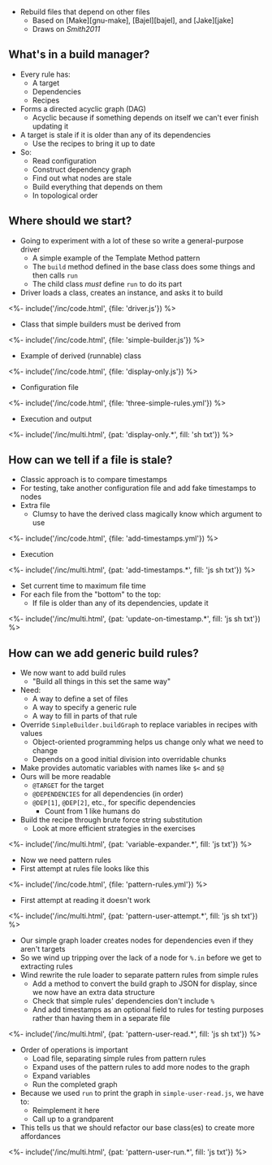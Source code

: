 ---
---

-   Rebuild files that depend on other files
    -   Based on [Make][gnu-make], [Bajel][bajel], and [Jake][jake]
    -   Draws on <cite>Smith2011</cite>

## What's in a build manager?

-   Every rule has:
    -   A <g key="build_target">target</g>
    -   <g key="dependency">Dependencies</g>
    -   <g key="build_recipe">Recipes</g>
-   Forms a <g key="dag">directed acyclic graph</g> (DAG)
    -   Acyclic because if something depends on itself we can't ever finish updating it
-   A target is <g key="build_stale">stale</g> if it is older than any of its dependencies
    -   Use the recipes to bring it up to date
-   So:
    -   Read configuration
    -   Construct dependency graph
    -   Find out what nodes are stale
    -   Build everything that depends on them
    -   In <g key="topological_order">topological order</g>

## Where should we start?

-   Going to experiment with a lot of these so write a general-purpose driver
    -   A simple example of the <g key="template_method_pattern">Template Method</g> pattern
    -   The `build` method defined in the base class does some things and then calls `run`
    -   The child class *must* define `run` to do its part
-   Driver loads a class, creates an instance, and asks it to build

<%- include('/inc/code.html', {file: 'driver.js'}) %>

-   Class that simple builders must be derived from

<%- include('/inc/code.html', {file: 'simple-builder.js'}) %>

-   Example of derived (runnable) class

<%- include('/inc/code.html', {file: 'display-only.js'}) %>

-   Configuration file

<%- include('/inc/code.html', {file: 'three-simple-rules.yml'}) %>

-   Execution and output

<%- include('/inc/multi.html', {pat: 'display-only.*', fill: 'sh txt'}) %>

## How can we tell if a file is stale?

-   Classic approach is to compare timestamps
-   For testing, take another configuration file and add fake timestamps to nodes
-   Extra file
    -   Clumsy to have the derived class magically know which argument to use

<%- include('/inc/code.html', {file: 'add-timestamps.yml'}) %>

-   Execution

<%- include('/inc/multi.html', {pat: 'add-timestamps.*', fill: 'js sh txt'}) %>

-   Set current time to maximum file time
-   For each file from the "bottom" to the top:
    -   If file is older than any of its dependencies, update it

<%- include('/inc/multi.html', {pat: 'update-on-timestamp.*', fill: 'js sh txt'}) %>

## How can we add generic build rules?

-   We now want to add <g key="build_rule">build rules</g>
    -   "Build all things in this set the same way"
-   Need:
    -   A way to define a set of files
    -   A way to specify a generic rule
    -   A way to fill in parts of that rule
-   Override `SimpleBuilder.buildGraph` to replace variables in recipes with values
    -   Object-oriented programming helps us change only what we need to change
    -   Depends on a good initial division into overridable chunks
-   Make provides <g key="automatic_variable">automatic variables</g> with names like `$<` and `$@`
-   Ours will be more readable
    -   `@TARGET` for the target
    -   `@DEPENDENCIES` for all dependencies (in order)
    -   `@DEP[1]`, `@DEP[2]`, etc., for specific dependencies
        -   Count from 1 like humans do
-   Build the recipe through brute force string substitution
    -   Look at more efficient strategies in the exercises

<%- include('/inc/multi.html', {pat: 'variable-expander.*', fill: 'js txt'}) %>

-   Now we need <g key="pattern_rule">pattern rules</g>
-   First attempt at rules file looks like this

<%- include('/inc/code.html', {file: 'pattern-rules.yml'}) %>

-   First attempt at reading it doesn't work

<%- include('/inc/multi.html', {pat: 'pattern-user-attempt.*', fill: 'js sh txt'}) %>

-   Our simple graph loader creates nodes for dependencies even if they aren't targets
-   So we wind up tripping over the lack of a node for `%.in` before we get to extracting rules
-   Wind rewrite the rule loader to separate pattern rules from simple rules
    -   Add a method to convert the build graph to JSON for display, since we now have an extra data structure
    -   Check that simple rules' dependencies don't include `%`
    -   And add timestamps as an optional field to rules for testing purposes rather than having them in a separate file

<%- include('/inc/multi.html', {pat: 'pattern-user-read.*', fill: 'js sh txt'}) %>

-   Order of operations is important
    -   Load file, separating simple rules from pattern rules
    -   Expand uses of the pattern rules to add more nodes to the graph
    -   Expand variables
    -   Run the completed graph
-   Because we used `run` to print the graph in `simple-user-read.js`, we have to:
    -   Reimplement it here
    -   Call up to a grandparent
-   This tells us that we should refactor our base class(es) to create more <g key="affordance">affordances</g>

<%- include('/inc/multi.html', {pat: 'pattern-user-run.*', fill: 'js txt'}) %>
